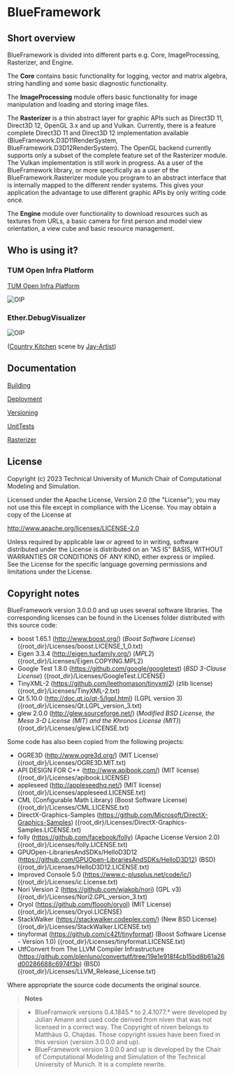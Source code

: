 # BlueFramework

## Short overview

BlueFramework is divided into different parts e.g. Core, ImageProcessing, Rasterizer, and Engine. 

The **Core** contains basic functionality for logging, vector and matrix algebra, string handling and some basic diagnostic functionality.

The **ImageProcessing** module offers basic functionality for image manipulation and loading and storing image files.

The **Rasterizer** is a thin abstract layer for graphic APIs such as Direct3D 11, Direct3D 12, OpenGL 3.x and up and Vulkan. Currently, there is a feature complete Direct3D 11 and Direct3D 12 implementation available (BlueFramework.D3D11RenderSystem, BlueFramework.D3D12RenderSystem). The OpenGL backend currently supports only a subset of the complete feature set of the Rasterizer module. The Vulkan implementation is still work in progress. As a user of the BlueFramework library, or more specifically as a user of the BlueFramework.Rasterizer module you program to an abstract interface that is internally mapped to the different render systems. This gives your application the advantage to use different graphic APIs by only writing code once.

The **Engine** module over functionality to download resources such as textures from URLs, a basic camera for first person and model view orientation, a view cube and basic resource management.

## Who is using it?

### TUM Open Infra Platform
[TUM Open Infra Platform](https://www.cms.bgu.tum.de/en/research/projects/oip)

![OIP](Docs/images/OIP.png)

### Ether.DebugVisualizer
![OIP](Docs/images/Ether.DebugVisualizer.png)

([Country Kitchen](https://www.blendswap.com/blends/view/42851) scene by [Jay-Artist](https://www.blendswap.com/user/Jay-Artist))

## Documentation

[Building](Docs/Building.md)

[Deployment](Docs/Deployment.md)

[Versioning](Docs/Versioning.md)

[UnitTests](Docs/UnitTests.md)

[Rasterizer](Docs/Rasterizer.md)

## License
  
Copyright (c) 2023 Technical University of Munich
Chair of Computational Modeling and Simulation.

Licensed under the Apache License, Version 2.0 (the "License");
you may not use this file except in compliance with the License.
You may obtain a copy of the License at

   http://www.apache.org/licenses/LICENSE-2.0

Unless required by applicable law or agreed to in writing, software
distributed under the License is distributed on an "AS IS" BASIS,
WITHOUT WARRANTIES OR CONDITIONS OF ANY KIND, either express or implied.
See the License for the specific language governing permissions and
limitations under the License.

## Copyright notes

BlueFramework version 3.0.0.0 and up uses several software libraries. The corresponding licenses can be found in the Licenses folder distributed with this source code:

* boost 1.65.1 (http://www.boost.org/) (*Boost Software License*) ({root_dir}/Licenses/boost.LICENSE_1_0.txt)
* Eigen 3.3.4 (http://eigen.tuxfamily.org/) (*MPL2*) ({root_dir}/Licenses/Eigen.COPYING.MPL2)
* Google Test 1.8.0 (https://github.com/google/googletest) (*BSD 3-Clause License*) ({root_dir}/Licenses/GoogleTest.LICENSE)
* TinyXML-2 (https://github.com/leethomason/tinyxml2) (zlib license) ({root_dir}/Licenses/TinyXML-2.txt)
* Qt 5.10.0 (http://doc.qt.io/qt-5/lgpl.html) (LGPL version 3) ({root_dir}/Licenses/Qt.LGPL_version_3.txt)
* glew 2.0.0 (http://glew.sourceforge.net/) (*Modified BSD License, the Mesa 3-D License (MIT) and the Khronos License (MIT)*) ({root_dir}/Licenses/glew.LICENSE.txt)

Some code has also been copied from the following projects:

* OGRE3D (http://www.ogre3d.org/) (MIT License) ({root_dir}/Licenses/OGRE3D.MIT.txt)
* API DESIGN FOR C++ (http://www.apibook.com/) (MIT license) ({root_dir}/Licenses/apibook.LICENSE)
* appleseed (http://appleseedhq.net/) (MIT license) ({root_dir}/Licenses/appleseed.LICENSE.txt)
* CML (Configurable Math Library) (Boost Software License) ({root_dir}/Licenses/CML.LICENSE.txt)
* DirectX-Graphics-Samples (https://github.com/Microsoft/DirectX-Graphics-Samples) ({root_dir}/Licenses/DirectX-Graphics-Samples.LICENSE.txt)
* folly (https://github.com/facebook/folly) (Apache License Version 2.0) ({root_dir}/Licenses/folly.LICENSE.txt)
* GPUOpen-LibrariesAndSDKs/HelloD3D12 (https://github.com/GPUOpen-LibrariesAndSDKs/HelloD3D12) (BSD) ({root_dir}/Licenses/HelloD3D12.LICENSE.txt)
* Improved Console 5.0 (https://www.c-plusplus.net/code/ic/) ({root_dir}/Licenses/ic.License.txt)
* Nori Version 2 (https://github.com/wjakob/nori) (GPL v3) ({root_dir}/Licenses/Nori2.GPL_version_3.txt)
* Oryol (https://github.com/floooh/oryol) (MIT License) ({root_dir}/Licenses/Oryol.LICENSE)
* StackWalker (https://stackwalker.codeplex.com/) (New BSD License) ({root_dir}/Licenses/StackWalker.LICENSE.txt)
* tinyformat (https://github.com/c42f/tinyformat) (Boost Software License - Version 1.0) ({root_dir}/Licenses/tinyformat.LICENSE.txt)
* UtfConvert from  The LLVM Compiler Infrastructure (https://github.com/plenluno/convertutf/tree/19e1e918f4cb15bd8b61a26d00286688c6974f3b) (BSD) ({root_dir}/Licenses/LLVM_Release_License.txt)

Where appropriate the source code documents the original source.

> **Notes**

> - BlueFramwork versions 0.4.1845.* to 2.4.1077.* were developed by Julian Amann and used code derived from niven that was not licensed in a correct way. The Copyright of niven belongs to Matthäus G. Chajdas. Those copyright issues have been fixed in this version (version 3.0.0.0 and up).
> - BlueFramework version 3.0.0.0 and up is developed by the Chair of Computational Modeling and Simulation of the Technical University of Munich. It is a complete rewrite.
